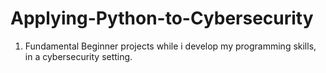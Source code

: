 # Applying-Python-to-Cybersecurity

1. Fundamental
Beginner projects while i develop my programming skills, in a cybersecurity setting.
